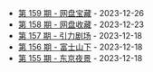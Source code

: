 * [第 159 期 - 网盘宝藏](https://day.tsq360.cf/posts/159-网盘宝藏) - 2023-12-26
* [第 158 期 - 网盘收藏](https://day.tsq360.cf/posts/158-网盘收藏) - 2023-12-23
* [第 157 期 - 引力剧场](https://day.tsq360.cf/posts/157-引力剧场) - 2023-12-18
* [第 156 期 - 富士山下](https://day.tsq360.cf/posts/156-富士山下) - 2023-12-18
* [第 155 期 - 东京夜景](https://day.tsq360.cf/posts/155-东京夜景) - 2023-12-18
